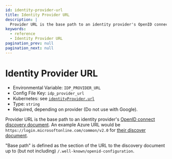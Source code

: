 ```yaml
---
id: identity-provider-url
title: Identity Provider URL
description: |
  Provider URL is the base path to an identity provider's OpenID connect discovery document.
keywords:
  - reference
  - Identity Provider URL
pagination_prev: null
pagination_next: null
---
```


# Identity Provider URL

- Environmental Variable: `IDP_PROVIDER_URL`
- Config File Key: `idp_provider_url`
- Kubernetes: see [`identityProvider.url`](/docs/kubernetes/reference#identityprovider)
- Type: `string`
- Required, depending on provider (Do not use with Google).

Provider URL is the base path to an identity provider's [OpenID connect discovery document](https://openid.net/specs/openid-connect-discovery-1_0.html). An example Azure URL would be `https://login.microsoftonline.com/common/v2.0` for [their discover document](https://login.microsoftonline.com/common/v2.0/.well-known/openid-configuration).

"Base path" is defined as the section of the URL to the discovery document up to (but not including) `/.well-known/openid-configuration`.
